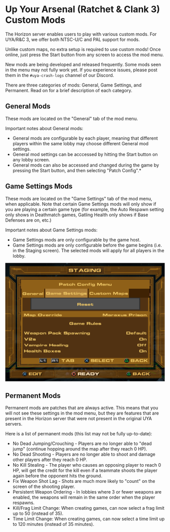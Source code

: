 # Up Your Arsenal (Ratchet & Clank 3) Custom Mods

The Horizon server enables users to play with various custom mods. For UYA/R&C 3, we offer both NTSC-U/C and PAL support for mods.

Unlike custom maps, no extra setup is required to use custom mods! Once online, just press the Start button from any screen to access the mod menu.

New mods are being developed and released frequently. Some mods seen in the menu may not fully work yet. If you experience issues, please post them in the `#uya-crash-logs` channel of our Discord.

There are three categories of mods: General, Game Settings, and Permanent. Read on for a brief description of each category.

## General Mods
These mods are located on the "General" tab of the mod menu.  

Important notes about General mods:  
- General mods are configurable by each player, meaning that different players within the same lobby may choose different General mod settings.
- General mod settings can be acccessed by hitting the Start button on any lobby screen.
- General mods can also be accessed and changed during the game by pressing the Start button, and then selecting "Patch Config".*

## Game Settings Mods
These mods are located on the "Game Settings" tab of the mod menu, when applicable. Note that certain Game Settings mods will only show if you are playing a certain game type (for example, the Auto Respawn setting only shows in Deathmatch games, Gatling Health only shows if Base Defenses are on, etc.)  

Important notes about Game Settings mods:  
- Game Settings mods are only configurable by the game host.
- Game Settings mods are only configurable before the game begins (i.e. in the Staging screen). The selected mods will apply for all players in the lobby.

![select custom map](/assets/uya/select_custom_map.png)

## Permanent Mods
Permanent mods are patches that are always active. This means that you will not see these settings in the mod menu, but they are features that are present in the Horizon server that were not present in the original UYA servers.

Here is a list of permanent mods (this list may not be fully up-to-date):
- No Dead Jumping/Crouching - Players are no longer able to "dead jump" (continue hopping around the map after they reach 0 HP).
- No Dead Shooting - Players are no longer able to shoot and damage other players after they reach 0 HP.
- No Kill Stealing - The player who causes an opposing player to reach 0 HP, will get the credit for the kill even if a teammate shoots the player again before the opponent hits the ground.
- Fix Weapon Shot Lag - Shots are much more likely to "count" on the screen of the shooting player.
- Persistent Weapon Ordering - In lobbies where 3 or fewer weapons are enabled, the weapons will remain in the same order when the player respawns.
- Kill/Frag Limit Change: When creating games, can now select a frag limit up to 50 (instead of 35).
- Time Limit Change: When creating games, can now select a time limit up to 120 minutes (instead of 35 minutes).
